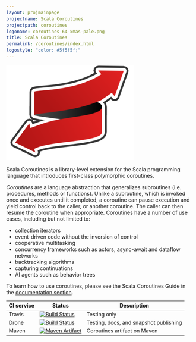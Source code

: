```yaml
---
layout: projmainpage
projectname: Scala Coroutines
projectpath: coroutines
logoname: coroutines-64-xmas-pale.png
title: Scala Coroutines
permalink: /coroutines/index.html
logostyle: "color: #5f5f5f;"
---
```



<img alt="Scala Coroutines" src="/resources/images/coroutines-512-xmas.png"
  height="256px"/>

Scala Coroutines is a library-level extension for the Scala programming language
that introduces first-class polymorphic coroutines.

*Coroutines* are a language abstraction that generalizes subroutines
(i.e. procedures, methods or functions).
Unlike a subroutine, which is invoked once and executes until it completed,
a coroutine can pause execution
and yield control back to the caller, or another coroutine.
The caller can then resume the coroutine when appropriate.
Coroutines have a number of use cases, including but not limited to:

- collection iterators
- event-driven code without the inversion of control
- cooperative multitasking
- concurrency frameworks such as actors, async-await and dataflow networks
- backtracking algorithms
- capturing continuations
- AI agents such as behavior trees

To learn how to use coroutines, please see the Scala Coroutines Guide
in the [documentation section](/coroutines/learn).


CI service         | Status | Description
-------------------|--------|------------
Travis             | [![Build Status](https://travis-ci.org/storm-enroute/coroutines.png?branch=master)](https://travis-ci.org/storm-enroute/coroutines) | Testing only
Drone              | [![Build Status](http://ci.storm-enroute.com:443/api/badges/storm-enroute/coroutines/status.svg)](http://ci.storm-enroute.com:443/storm-enroute/coroutines) | Testing, docs, and snapshot publishing
Maven              | [![Maven Artifact](https://img.shields.io/maven-central/v/com.storm-enroute/coroutines_2.11.svg)](http://mvnrepository.com/artifact/com.storm-enroute/coroutines_2.11) | Coroutines artifact on Maven

